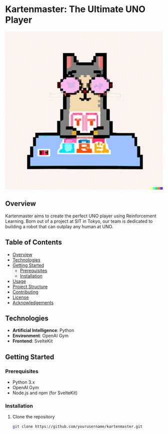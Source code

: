 # Kartenmaster: The Ultimate UNO Player

![Uno Car](./images/cat-uno.png "Uno Cat!")

## Overview

Kartenmaster aims to create the perfect UNO player using Reinforcement Learning. Born out of a project at SIT in Tokyo, our team is dedicated to building a robot that can outplay any human at UNO.

## Table of Contents

- [Overview](#overview)
- [Technologies](#technologies)
- [Getting Started](#getting-started)
  - [Prerequisites](#prerequisites)
  - [Installation](#installation)
- [Usage](#usage)
- [Project Structure](#project-structure)
- [Contributing](#contributing)
- [License](#license)
- [Acknowledgements](#acknowledgements)

## Technologies

- **Artificial Intelligence**: Python
- **Environment**: OpenAI Gym
- **Frontend**: SvelteKit

## Getting Started

### Prerequisites

- Python 3.x
- OpenAI Gym
- Node.js and npm (for SvelteKit)

### Installation

1. Clone the repository
   ```bash
   git clone https://github.com/yourusername/kartenmaster.git
   ```
